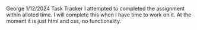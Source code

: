 George
1/12/2024
Task Tracker
I attempted to completed the assignment within alloted time. I will complete this when I have time to work on it. At the moment it is just html and css, no functionality.